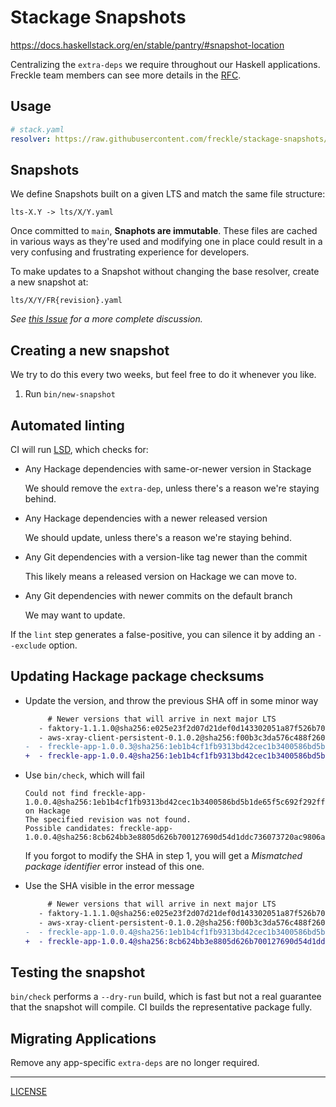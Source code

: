 # Stackage Snapshots

https://docs.haskellstack.org/en/stable/pantry/#snapshot-location

Centralizing the `extra-deps` we require throughout our Haskell applications.
Freckle team members can see more details in the [RFC][rfc].

[rfc]: https://renaissancelearning.atlassian.net/wiki/spaces/EN/pages/41987178508/Shared+Backend+Stackage+Snapshot

## Usage

```yaml
# stack.yaml
resolver: https://raw.githubusercontent.com/freckle/stackage-snapshots/main/lts/17/15.yaml
```

## Snapshots

We define Snapshots built on a given LTS and match the same file structure:

```
lts-X.Y -> lts/X/Y.yaml
```

Once committed to `main`, **Snaphots are immutable**. These files are cached in
various ways as they're used and modifying one in place could result in a very
confusing and frustrating experience for developers.

To make updates to a Snapshot without changing the base resolver, create a new
snapshot at:

```
lts/X/Y/FR{revision}.yaml
```

_See [this Issue][issue] for a more complete discussion._

[issue]: https://github.com/freckle/stackage-snapshots/issues/4

## Creating a new snapshot

We try to do this every two weeks, but feel free to do it whenever you like.

1. Run `bin/new-snapshot`

## Automated linting

CI will run [LSD][], which checks for:

[lsd]: https://github.com/freckle/lsd

- Any Hackage dependencies with same-or-newer version in Stackage

  We should remove the `extra-dep`, unless there's a reason we're staying behind.

- Any Hackage dependencies with a newer released version

  We should update, unless there's a reason we're staying behind.

- Any Git dependencies with a version-like tag newer than the commit

  This likely means a released version on Hackage we can move to.

- Any Git dependencies with newer commits on the default branch

  We may want to update.

If the `lint` step generates a false-positive, you can silence it by adding an
`--exclude` option.

## Updating Hackage package checksums

- Update the version, and throw the previous SHA off in some minor way

  ```diff
       # Newer versions that will arrive in next major LTS
     - faktory-1.1.1.0@sha256:e025e23f2d07d21def0d143302051a87f526b70620679036815696676daf9f91,9047
     - aws-xray-client-persistent-0.1.0.2@sha256:f00b3c3da576c488f2605ab5d049437d935eae429e7fe0eb9a6dc53d0367aebc,1682
  -  - freckle-app-1.0.0.3@sha256:1eb1b4cf1fb9313bd42cec1b3400586bd5b1de65f5c692f292ff541e0198f784,6269
  +  - freckle-app-1.0.0.4@sha256:1eb1b4cf1fb9313bd42cec1b3400586bd5b1de65f5c692f292ff541e0198f785,6269
  ```

- Use `bin/check`, which will fail

  ```
  Could not find freckle-app-1.0.0.4@sha256:1eb1b4cf1fb9313bd42cec1b3400586bd5b1de65f5c692f292ff541e0198f785,6269 on Hackage
  The specified revision was not found.
  Possible candidates: freckle-app-1.0.0.4@sha256:8cb624bb3e8805d626b700127690d54d1ddc736073720ac9806a3b04dd3c3216,6244.
  ```

  If you forgot to modify the SHA in step 1, you will get a _Mismatched package
  identifier_ error instead of this one.

- Use the SHA visible in the error message

  ```diff
       # Newer versions that will arrive in next major LTS
     - faktory-1.1.1.0@sha256:e025e23f2d07d21def0d143302051a87f526b70620679036815696676daf9f91,9047
     - aws-xray-client-persistent-0.1.0.2@sha256:f00b3c3da576c488f2605ab5d049437d935eae429e7fe0eb9a6dc53d0367aebc,1682
  -  - freckle-app-1.0.0.4@sha256:1eb1b4cf1fb9313bd42cec1b3400586bd5b1de65f5c692f292ff541e0198f785,6269
  +  - freckle-app-1.0.0.4@sha256:8cb624bb3e8805d626b700127690d54d1ddc736073720ac9806a3b04dd3c3216,6244
  ```

## Testing the snapshot

`bin/check` performs a `--dry-run` build, which is fast but not a real guarantee
that the snapshot will compile. CI builds the representative package fully.

## Migrating Applications

Remove any app-specific `extra-deps` are no longer required.

---

[LICENSE](./LICENSE)
